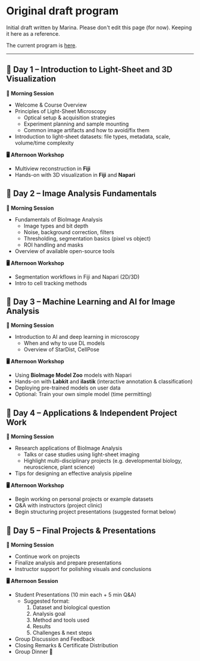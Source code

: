 # Original draft program

Initial draft written by Marina. Please don't edit this page (for now). Keeping it here as a reference.

The current program is [here](program.md).

---

## 📅 Day 1 – Introduction to Light-Sheet and 3D Visualization

**🧠 Morning Session**  
- Welcome & Course Overview  
- Principles of Light-Sheet Microscopy  
  - Optical setup & acquisition strategies  
  - Experiment planning and sample mounting  
  - Common image artifacts and how to avoid/fix them  
- Introduction to light-sheet datasets: file types, metadata, scale, volume/time complexity  

**🖥️ Afternoon Workshop**  
- Multiview reconstruction  in **Fiji**  
- Hands-on with 3D visualization in **Fiji** and **Napari**  

## 📅 Day 2 – Image Analysis Fundamentals

**🧠 Morning Session**  
- Fundamentals of BioImage Analysis  
  - Image types and bit depth  
  - Noise, background correction, filters  
  - Thresholding, segmentation basics (pixel vs object)  
  - ROI handling and masks  
- Overview of available open-source tools  

**🖥️ Afternoon Workshop**  
- Segmentation workflows in Fiji and Napari (2D/3D)  
- Intro to cell tracking methods  

## 📅 Day 3 – Machine Learning and AI for Image Analysis

**🧠 Morning Session**  
- Introduction to AI and deep learning in microscopy  
  - When and why to use DL models  
  - Overview of StarDist, CellPose  

**🖥️ Afternoon Workshop**  
- Using **BioImage Model Zoo** models with Napari  
- Hands-on with **Labkit** and **ilastik** (interactive annotation & classification)  
- Deploying pre-trained models on user data  
- Optional: Train your own simple model (time permitting)

## 📅 Day 4 – Applications & Independent Project Work

**🧠 Morning Session**  
- Research applications of BioImage Analysis  
  - Talks or case studies using light-sheet imaging  
  - Highlight multi-disciplinary projects (e.g. developmental biology, neuroscience, plant science)  
- Tips for designing an effective analysis pipeline  

**🖥️ Afternoon Workshop**  
- Begin working on personal projects or example datasets  
- Q&A with instructors (project clinic)  
- Begin structuring project presentations (suggested format below)  

## 📅 Day 5 – Final Projects & Presentations

**🧠 Morning Session**  
- Continue work on projects  
- Finalize analysis and prepare presentations  
- Instructor support for polishing visuals and conclusions  

**🖥️ Afternoon Session**  
- Student Presentations (10 min each + 5 min Q&A)  
  - Suggested format:  
    1. Dataset and biological question  
    2. Analysis goal  
    3. Method and tools used  
    4. Results  
    5. Challenges & next steps  
- Group Discussion and Feedback  
- Closing Remarks & Certificate Distribution  
- Group Dinner 🎉  

